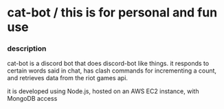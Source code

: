 # cat-bot / this is for personal and fun use

### description
cat-bot is a discord bot that does discord-bot like things. it responds to certain words said in chat, has clash commands for incrementing a count, and retrieves data from the riot games api.

it is developed using Node.js, hosted on an AWS EC2 instance, with MongoDB access
